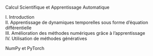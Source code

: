 Calcul Scientifique et Apprentissage Automatique

I. Introduction  
II. Apprentissage de dynamiques temporelles sous forme d’équation différentielle  
III. Amélioration des méthodes numériques grâce à l’apprentissage  
IV. Utilisation de méthodes génératives

NumPy et PyTorch